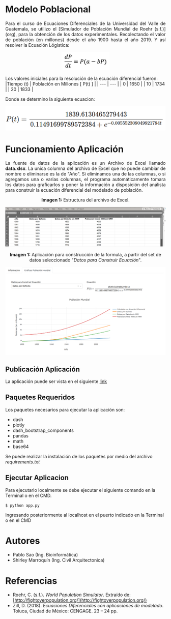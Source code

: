 # Modelo Poblacional
<p align ="justify">
Para el curso de Ecuaciones Diferenciales de la Universidad del Valle de Guatemala, se utilizo el [Simulador de Población Mundial de Roehr (s.f.)](org), para la obtención de los datos experimentales. Recolectando el valor de población (en millones) desde el año 1900 hasta el año 2019. Y así resolver la Ecuación Lógistica:
</p>
           
<p align="center">
  <img src="img/ecuacion_logistica.png"></img>
</p>

Los valores iniciales para la resolución de la ecuación diferencial fueron: 
|Tiempo (t) | Población en Millones [ P(t) ] |
| --- | --- |
| 0 | 1650 |
| 10 | 1734 |
| 20 | 1833 |

Donde se determino la siguiente ecuacion:

<p align="center">
  <img src="img/ecuacion_resuleta.png"></img>
</p>

# Funcionamiento Aplicación
<p align ="justify">
La fuente de datos de la aplicación es un Archivo de Excel llamado <b>data.xlsx</b>. La unica columna del archivo de Excel que no puede cambiar de nombre o eliminarse es la de "Año". Si eliminamos una de las columnas, o si agregamos una o varias columnas, el programa automáticamente tomara los datos para graficarlos y poner la información a disposición del análista para construir la ecuación diferencial del modelado de población.
</p>

<p align="center">
  <b>Imagen 1:</b> Estructura del archivo de Excel. 

  <img src="img/archivo_excel.png"></img>
</p>


<p align="center">
  <b> Imagen 1:</b> Aplicación para construcción de la formula, a partir del set de datos seleccionado "<i>Datos para Construir Ecuación</i>". 

  <img src="img/vista_aplicacion.png"></img>
</p>

## Publicación Aplicación
La aplicación puede ser vista en el siguiente [link](https://uvg-ed-modelo-poblacional.herokuapp.com/)

## Paquetes Requeridos
Los paquetes necesarios para ejecutar la aplicación son:
* dash
* plotly
* dash_bootstrap_components
* pandas
* math
* base64

Se puede realizar la instalación de los paquetes por medio del archivo *requirements.txt*

## Ejecutar Aplicacion

Para ejecutarlo localmente se debe ejecutar el siguiente comando en la Terminal o en el CMD.

```console
$ python app.py
```

Ingresando posteriormente al localhost en el puerto indicado en la Terminal o en el CMD

# Autores
* Pablo Sao (Ing. Bioinformática)
* Shirley Marroquín (Ing. Civil Arquitectonica)

# Referencias
* Roehr, C. (s.f.). *World Population Simulator*. Extraído de: [http://fightoverpopulation.org/](http://fightoverpopulation.org/)
* Zill, D. (2018). *Ecuaciones Diferenciales con aplicaciones de modelado*. Toluca, Ciudad de México: CENGAGE. 23 – 24 pp.
